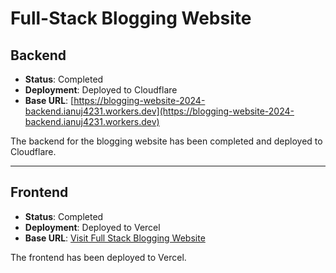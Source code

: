 # Full-Stack Blogging Website

## Backend
- **Status**: Completed
- **Deployment**: Deployed to Cloudflare
- **Base URL**: [https://blogging-website-2024-backend.ianuj4231.workers.dev](https://blogging-website-2024-backend.ianuj4231.workers.dev)

The backend for the blogging website has been completed and deployed to Cloudflare.

---

## Frontend
- **Status**: Completed
- **Deployment**: Deployed to Vercel
- **Base URL**: <a href="https://full-stack-blogging-website.vercel.app/" target="_blank" rel="noopener noreferrer">
  Visit Full Stack Blogging Website
</a>

The frontend has been deployed to Vercel.

